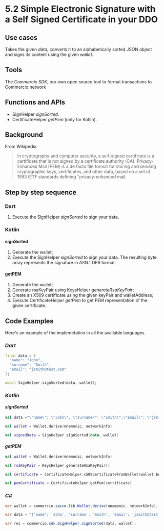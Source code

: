 # 5.2 Simple Electronic Signature with a Self Signed Certificate in your DDO

## Use cases

Takes the given _data_, converts it to an alphabetically sorted JSON object and signs its content using the given _wallet_.

## Tools

The _Commercio SDK_, our own open source tool to format transactions to Commercio.network

## Functions and APIs

- SignHelper _signSorted_.
- CertificateHelper _getPem_ (only for Kotlin).
  
## Background

From Wikipedia:
> In cryptography and computer security, a self-signed certificate is a certificate that is not signed by a certificate authority (CA).
> Privacy-Enhanced Mail (PEM) is a de facto file format for storing and sending cryptographic keys, certificates, and other data, based on a set of 1993 IETF standards defining "privacy-enhanced mail.

## Step by step sequence

### Dart

1. Execute the SignHelper _signSorted_ to sign your data.

### Kotlin

#### signSorted

1. Generate the wallet;
2. Execute the SignHelper _signSorted_ to sign your data. The resulting byte array represents the signature in ASN.1 DER format.

#### getPEM

1. Generate the wallet;
2. Generate rsaKeyPair using KeysHelper _generateRsaKeyPair_;
3. Create an X509 certificate using the given keyPair and walletAddress;
4. Execute CertificateHelper _getPem_ to get PEM representation of the given certificate.

## Code Examples

Here's an example of the implemetation in all the available languages.

### _Dart_

```dart
final data = {
  "name": "John",
  "surname": "Smith",
  "email": "jsmith@test.com"
};

await SignHelper.signSorted(data, wallet);
```

### _Kotlin_

#### _signSorted_

```kotlin
val data ="\"name\": \"John\", \"surname\": \"Smith\",\"email\": \"jsmith@test.com\""

val wallet = Wallet.derive(mnemonic, networkInfo)

val signedData = SignHelper.signSorted(data, wallet)
```

#### _getPEM_

```kotlin
val wallet = Wallet.derive(mnemonic, networkInfo)

val rsaKeyPair = KeysHelper.generateRsaKeyPair()

val certificate = CertificateHelper.x509certificateFromWallet(wallet.bech32Address, rsaKeyPair)

val pemCertificate = CertificateHelper.getPem(certificate)
```

### _C#_

```csharp
var wallet = commercio.sacco.lib.Wallet.derive(mnemonic, networkInfo);

var data = "{'name': 'John', 'surname': 'Smith', 'email': 'jsmith@test.com'}";

var res = commercio.sdk.SignHelper.signSorted(data, wallet);
```
